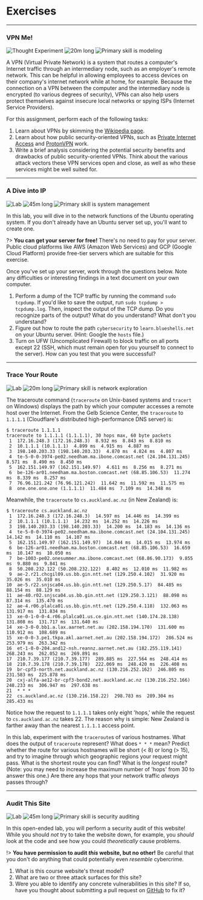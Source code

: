 # Exercises

---

### VPN Me!

![Thought Experiment](https://img.shields.io/badge/Type-Thought%20Experiment-success.svg)
![20m long](https://img.shields.io/badge/Duration-45m-yellow.svg)
![Primary skill is modeling](https://img.shields.io/badge/Primary%20Skill-Following%20the%20Spec-informational.svg)

A VPN (Virtual Private Network) is a system that routes a computer's Internet traffic through an intermediary node, such as an employer's remote network. This can be helpful in allowing employees to access devices on their company's internet network while at home, for example. Because the connection on a VPN between the computer and the intermediary node is encrypted (to various degrees of security), VPNs can also help users protect themselves against insecure local networks or spying ISPs (Internet Service Providers).

For this assignment, perform each of the following tasks:

1. Learn about VPNs by skimming the [Wikipedia page](https://en.wikipedia.org/wiki/Virtual_private_network).
2. Learn about how public security-oriented VPNs, such as [Private Internet Access](https://www.privateinternetaccess.com/) and [ProtonVPN](https://protonvpn.com/) work.
3. Write a brief analysis considering the potential security benefits and drawbacks of public security-oriented VPNs. Think about the various attack vectors these VPN services open and close, as well as who these services might be well suited for.

---

### A Dive into IP

![Lab](https://img.shields.io/badge/Type-Lab-success.svg)
![45m long](https://img.shields.io/badge/Duration-45m-yellow.svg)
![Primary skill is system management](https://img.shields.io/badge/Primary%20Skill-System%20Management-informational.svg)

In this lab, you will dive in to the network functions of the Ubuntu operating system. If you don't already have an Ubuntu server set up, you'll want to create one.

?> **You can get your server for free!** There's no need to pay for your server. Public cloud platforms like AWS (Amazon Web Services) and GCP (Google Cloud Platform) provide free-tier servers which are suitable for this exercise.

Once you've set up your server, work through the questions below. Note any difficulties or interesting findings in a text document on your own computer.

1. Perform a dump of the TCP traffic by running the command `sudo tcpdump`. If you'd like to save the output, run `sudo tcpdump > tcpdump.log`. Then, inspect the output of the TCP dump. Do you recognize parts of the output? What do you understand? What don't you understand?
2. Figure out how to route the path `cybersecurity` to `learn.blueshells.net` on your Ubuntu server. (Hint: Google the `hosts` file.)
3. Turn on UFW (Uncomplicated Firewall) to block traffic on all ports except 22 (SSH, which must remain open for you yourself to connect to the server). How can you test that you were successful?

---

### Trace Your Route

![Lab](https://img.shields.io/badge/Type-Lab-success.svg)
![20m long](https://img.shields.io/badge/Duration-20m-yellow.svg)
![Primary skill is network exploration](https://img.shields.io/badge/Primary%20Skill-Network%20Exploration-informational.svg)

The traceroute command (`traceroute` on Unix-based systems and `tracert` on Windows) displays the path by which your computer accesses a remote host over the Internet. From the Gelb Science Center, the `traceroute` to `1.1.1.1` (Cloudflare's distributed high-performance DNS server) is:

```
$ traceroute 1.1.1.1
traceroute to 1.1.1.1 (1.1.1.1), 30 hops max, 60 byte packets
 1  172.16.248.3 (172.16.248.3)  8.932 ms  8.843 ms  8.810 ms
 2  10.1.1.1 (10.1.1.1)  4.899 ms  4.915 ms  4.887 ms
 3  198.140.203.33 (198.140.203.33)  4.870 ms  4.824 ms  4.807 ms
 4  te-5-0-0-3974-pe02.needham.ma.ibone.comcast.net (24.104.131.245)  8.571 ms  8.490 ms  8.450 ms
 5  162.151.149.97 (162.151.149.97)  4.611 ms  8.256 ms  8.271 ms
 6  be-126-ar01.needham.ma.boston.comcast.net (68.85.106.53)  11.274 ms  8.339 ms  8.257 ms
 7  76.96.121.242 (76.96.121.242)  11.642 ms  11.592 ms  11.575 ms
 8  one.one.one.one (1.1.1.1)  11.484 ms  7.109 ms  14.348 ms
```

Meanwhile, the `traceroute` to `cs.auckland.ac.nz` (in New Zealand) is:

```
$ traceroute cs.auckland.ac.nz
 1  172.16.248.3 (172.16.248.3)  14.597 ms  14.446 ms  14.399 ms
 2  10.1.1.1 (10.1.1.1)  14.232 ms  14.252 ms  14.226 ms
 3  198.140.203.33 (198.140.203.33)  14.200 ms  14.183 ms  14.136 ms
 4  te-5-0-0-3974-pe02.needham.ma.ibone.comcast.net (24.104.131.245)  14.142 ms  14.110 ms  14.107 ms
 5  162.151.149.97 (162.151.149.97)  14.044 ms  14.015 ms  13.974 ms
 6  be-126-ar01.needham.ma.boston.comcast.net (68.85.106.53)  16.659 ms  10.147 ms  10.050 ms
 7  be-1003-pe02.onesummer.ma.ibone.comcast.net (68.86.90.173)  9.855 ms  9.880 ms  9.841 ms
 8  50.208.232.122 (50.208.232.122)  8.402 ms  12.010 ms  11.982 ms
 9  ae-2.r21.chcgil09.us.bb.gin.ntt.net (129.250.4.102)  31.920 ms  35.026 ms  35.010 ms
10  ae-5.r22.snjsca04.us.bb.gin.ntt.net (129.250.5.17)  84.485 ms  88.154 ms  88.129 ms
11  ae-40.r02.snjsca04.us.bb.gin.ntt.net (129.250.3.121)  88.098 ms  87.314 ms  135.470 ms
12  ae-4.r06.plalca01.us.bb.gin.ntt.net (129.250.4.118)  132.063 ms  131.917 ms  131.834 ms
13  xe-0-1-0-0-4.r06.plalca01.us.ce.gin.ntt.net (140.174.28.138)  131.808 ms  131.717 ms  131.640 ms
14  xe-3-0-0.bb1.a.lax.aarnet.net.au (202.158.194.170)  131.600 ms  110.912 ms  108.689 ms
15  xe-0-0-3.pe1.tkpa.akl.aarnet.net.au (202.158.194.172)  286.524 ms  253.979 ms  263.342 ms
16  et-1-0-0-204.and12-nsh.reannz.aarnet.net.au (182.255.119.141)  268.243 ms  262.052 ms  269.891 ms
17  210.7.39.177 (210.7.39.177)  289.885 ms  227.564 ms  248.414 ms
18  210.7.39.178 (210.7.39.178)  222.069 ms  248.420 ms  226.408 ms
19  br-cpf3-north.net.auckland.ac.nz (130.216.252.162)  246.805 ms  231.583 ms  225.878 ms
20  cxj-alfa-ae12-br-cpf3-bond2.net.auckland.ac.nz (130.216.252.166)  248.233 ms  306.947 ms  297.638 ms
21  * * *
22  cs.auckland.ac.nz (130.216.158.22)  298.783 ms  289.304 ms  285.433 ms
```

Notice how the request to `1.1.1.1` takes only eight 'hops,' while the request to `cs.auckland.ac.nz` takes 22. The reason why is simple: New Zealand is farther away than the nearest `1.1.1.1` access point.

In this lab, experiment with the `traceroute`s of various hostnames. What does the output of `traceroute` represent? What does `* * *` mean? Predict whether the route for various hostnames will be short (< 8) or long (> 15), and try to imagine through which geographic regions your request might pass. What is the shortest route you can find? What is the _longest_ route? (Note: you may need to increase the maximum number of 'hops' from 30 to answer this one.) Are there any hops that your network traffic _always_ passes through?

---

### Audit This Site

![Lab](https://img.shields.io/badge/Type-Lab-success.svg)
![45m long](https://img.shields.io/badge/Duration-45m-yellow.svg)
![Primary skill is security auditing](https://img.shields.io/badge/Primary%20Skill-Security%20Auditing-informational.svg)

In this open-ended lab, you will perform a security audit of this website! While you should _not_ try to take the website down, for example, you _should_ look at the code and see how you could _theoretically_ cause problems.

!> **You have permission to audit _this_ website, but no other!** Be careful that you don't do anything that could potentially even _resemble_ cybercrime.

1. What is this course website's threat model?
2. What are two or three attack surfaces for this site?
3. Were you able to identify any concrete vulnerabilities in this site? If so, have you thought about submitting a pull request on [GitHub](https://github.com/milesmcc/cyber101) to fix it?